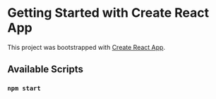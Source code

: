 # Getting Started with Create React App

This project was bootstrapped with [Create React App](https://github.com/facebook/create-react-app).

## Available Scripts

### `npm start`


